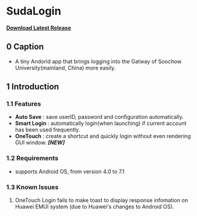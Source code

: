 # SudaLogin

**[Download Latest Release](https://github.com/HearyShen/SudaLogin/releases)**

## 0 Caption

- A tiny Andorid app that brings logging into the Gatway of Soochow University(mainland, China) more easily.

## 1 Introduction

### 1.1  Features

- **Auto Save** :  save userID, password and configuration automatically.
- **Smart Login** :  automatically login(when launching) if current account has been used frequently.
- **OneTouch** :  create a shortcut and quickly login without even rendering GUI window. ***[NEW]***

### 1.2  Requirements

- supports Android OS, from version 4.0 to 7.1

### 1.3  Known Issues
1. OneTouch Login fails to make toast to display response infomation on Huawei EMUI system (due to Huawei's changes to Android OS).
